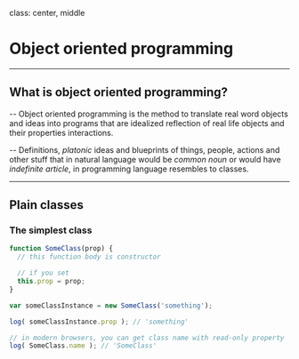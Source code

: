 class: center, middle
# Object oriented programming

---

## What is object oriented programming?

--
Object oriented programming is the method to translate real word objects and ideas into programs that are idealized reflection of real life objects and their properties interactions.

--
Definitions, *platonic* ideas and blueprints of things, people, actions and other stuff that in natural language would be *common noun* or would have *indefinite article*, in programming language resembles to classes.

---


## Plain classes

### The simplest class
```javascript
function SomeClass(prop) {
  // this function body is constructor

  // if you set
  this.prop = prop;
}

var someClassInstance = new SomeClass('something');

log( someClassInstance.prop ); // 'something'

// in modern browsers, you can get class name with read-only property `name`
log( SomeClass.name ); // 'SomeClass'
```
